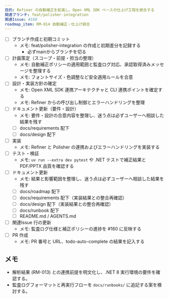 ```yaml
---
目的: Refiner の自動補正を拡張し、Open XML SDK ベースの仕上げ工程を統合する
関連ブランチ: feat/polisher-integration
関連Issue: #160
roadmap_item: RM-014 自動補正・仕上げ統合
---
```


- [ ] ブランチ作成と初期コミット
  - メモ: feat/polisher-integration の作成と初期差分を記録する
    - 必ずmainからブランチを切る
- [ ] 計画策定（スコープ・前提・担当の整理）
  - メモ: 自動補正ポリシーの適用範囲と監査ログ対応、承認取得済みメッセージを整理する
  - メモ: フォントサイズ・色調整など安全適用ルールを合意
- [ ] 設計・実装方針の確定
  - メモ: Open XML SDK 連携アーキテクチャと CLI 連携ポイントを確定する
  - メモ: Refiner からの呼び出し制御とエラーハンドリングを整理
- [ ] ドキュメント更新（要件・設計）
  - メモ: 要件・設計の合意内容を整理し、迷う点は必ずユーザーへ相談した結果を残す
  - [ ] docs/requirements 配下
  - [ ] docs/design 配下
- [ ] 実装
  - メモ: Refiner と Polisher の連携およびエラーハンドリングを実装する
- [ ] テスト・検証
  - メモ: `uv run --extra dev pytest` や .NET テストで補正結果と PDF/PPTX 品質を確認する
- [ ] ドキュメント更新
  - メモ: 結果と影響範囲を整理し、迷う点は必ずユーザーへ相談した結果を残す
  - [ ] docs/roadmap 配下
  - [ ] docs/requirements 配下（実装結果との整合再確認）
  - [ ] docs/design 配下（実装結果との整合再確認）
  - [ ] docs/runbook 配下
  - [ ] README.md / AGENTS.md
- [ ] 関連Issue 行の更新
  - メモ: 監査ログ仕様と補正ポリシーの進捗を #160 に反映する
- [ ] PR 作成
  - メモ: PR 番号と URL、todo-auto-complete の結果を記入する

## メモ
- 解析結果 (RM-013) との連携前提を明文化し、.NET 8 実行環境の要件を確認する。
- 監査ログフォーマットと再実行フローを `docs/runbooks/` に追記する案を検討する。

